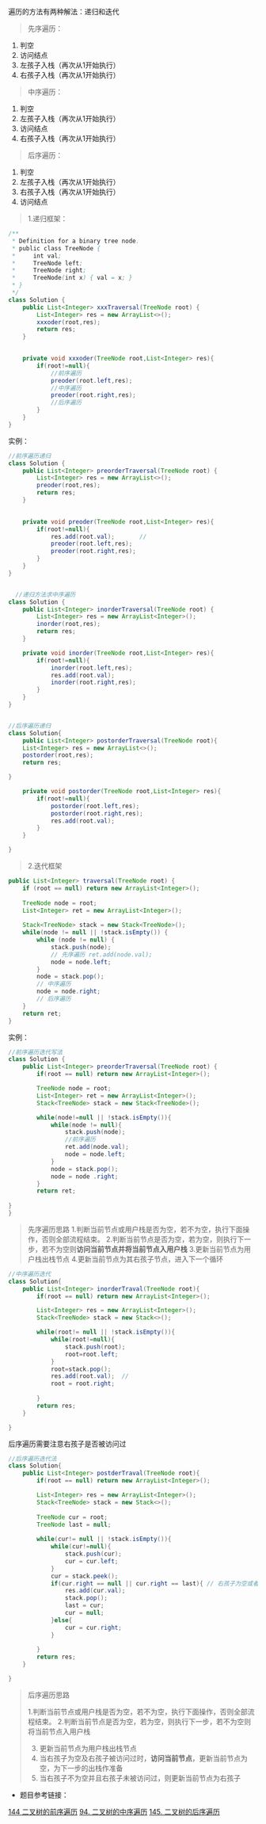 遍历的方法有两种解法：递归和迭代

> 先序遍历：

 1. 判空
 2. 访问结点
 3. 左孩子入栈（再次从1开始执行）
 4. 右孩子入栈（再次从1开始执行）


>  中序遍历：

 1. 判空
 2. 左孩子入栈（再次从1开始执行）
 3. 访问结点
 4. 右孩子入栈（再次从1开始执行）

 

>  后序遍历：

 1. 判空
 2. 左孩子入栈（再次从1开始执行）
 3. 右孩子入栈（再次从1开始执行）
 4. 访问结点

 

> 1.递归框架：

```java
/**
 * Definition for a binary tree node.
 * public class TreeNode {
 *     int val;
 *     TreeNode left;
 *     TreeNode right;
 *     TreeNode(int x) { val = x; }
 * }
 */
class Solution {
    public List<Integer> xxxTraversal(TreeNode root) {
        List<Integer> res = new ArrayList<>();
        xxxoder(root,res);
        return res;
    }

    
    private void xxxoder(TreeNode root,List<Integer> res){
        if(root!=null){
            //前序遍历
            preoder(root.left,res);
            //中序遍历
            preoder(root.right,res);
            //后序遍历
        }
    }
}

```

实例：

```java
//前序遍历递归
class Solution {
    public List<Integer> preorderTraversal(TreeNode root) {
        List<Integer> res = new ArrayList<>();
        preoder(root,res);
        return res;
    }

    
    private void preoder(TreeNode root,List<Integer> res){
        if(root!=null){
            res.add(root.val);       //
            preoder(root.left,res);
            preoder(root.right,res);
        }
    }
}


  //递归方法求中序遍历
class Solution {
    public List<Integer> inorderTraversal(TreeNode root) {
        List<Integer> res = new ArrayList<Integer>();
        inorder(root,res);
        return res;
    }

    private void inorder(TreeNode root,List<Integer> res){
        if(root!=null){
            inorder(root.left,res);
            res.add(root.val);
            inorder(root.right,res);
        }
    }
}


//后序遍历递归
class Solution{
	public List<Integer> postorderTraversal(TreeNode root){
	List<Integer> res = new ArrayList<>();
	postorder(root,res);
	return res;	

}

	private void postorder(TreeNode root,List<Integer> res){
		if(root!=null){
			postorder(root.left,res);
			postorder(root.right,res);
			res.add(root.val);
		}
	}

}
```

> 2.迭代框架


```java
public List<Integer> traversal(TreeNode root) {
    if (root == null) return new ArrayList<Integer>();
    
    TreeNode node = root;
    List<Integer> ret = new ArrayList<Integer>();
    
    Stack<TreeNode> stack = new Stack<TreeNode>();
    while(node != null || !stack.isEmpty()) {
        while (node != null) {
            stack.push(node);
            // 先序遍历 ret.add(node.val);
            node = node.left;
        }
        node = stack.pop();
        // 中序遍历
        node = node.right;
        // 后序遍历
    }
    return ret;
}


```
实例：

```java
//前序遍历迭代写法
class Solution {
    public List<Integer> preorderTraversal(TreeNode root) {
        if(root == null) return new ArrayList<Integer>();

		TreeNode node = root;
		List<Integer> ret = new ArrayList<Integer>();
		Stack<TreeNode> stack = new Stack<TreeNode>();

		while(node!=null || !stack.isEmpty()){
			while(node != null){
				stack.push(node);
				//前序遍历
				ret.add(node.val);
				node = node.left;
			}
			node = stack.pop();
			node = node .right;
		}
		return ret;
		
}
}
```

> 先序遍历思路
> 1.判断当前节点或用户栈是否为空，若不为空，执行下面操作，否则全部流程结束。
> 2.判断当前节点是否为空，若为空，则执行下一步，若不为空则**访问当前节点并将当前节点入用户栈**
> 3.更新当前节点为用户栈出栈节点
> 4.更新当前节点为其右孩子节点，进入下一个循环




```java
//中序遍历迭代
class Solution{
	public List<Integer> inorderTraval(TreeNode root){
		if(root == null) return new ArrayList<Integer>();

		List<Integer> res = new ArrayList<Integer>();
		Stack<TreeNode> stack = new Stack<>();

		while(root!= null || !stack.isEmpty()){
			while(root!=null){
				stack.push(root);
				root=root.left;
			}
			root=stack.pop();
			res.add(root.val);  //
			root = root.right;
			
		}
		return res;
	}

}
```

后序遍历需要注意右孩子是否被访问过
```java
//后序遍历迭代法
class Solution{
	public List<Integer> postderTraval(TreeNode root){
		if(root == null) return new ArrayList<Integer>();

		List<Integer> res = new ArrayList<Integer>();
		Stack<TreeNode> stack = new Stack<>();
		
		TreeNode cur = root;
		TreeNode last = null;
		
		while(cur!= null || !stack.isEmpty()){
			while(cur!=null){
				stack.push(cur);
				cur = cur.left;
			}
			cur = stack.peek();
			if(cur.right == null || cur.right == last){ // 右孩子为空或者访问过了
				res.add(cur.val);
				stack.pop();
				last = cur;
				cur = null;
			}else{
				cur = cur.right;
			}
	
		}
		return res;
	}

}
```

> 后序遍历思路
>
>   1.判断当前节点或用户栈是否为空，若不为空，执行下面操作，否则全部流程结束。
>    2.判断当前节点是否为空，若为空，则执行下一步，若不为空则将当前节点入用户栈
>
> 3. 更新当前节点为用户栈出栈节点
> 4. 当右孩子为空及右孩子被访问过时，**访问当前节点**，更新当前节点为空，为下一步的出栈作准备
> 5. 当右孩子不为空并且右孩子未被访问过，则更新当前节点为右孩子

 - 题目参考链接：

[144 二叉树的前序遍历](https://leetcode-cn.com/problems/binary-tree-preorder-traversal/)
[94. 二叉树的中序遍历](https://leetcode-cn.com/problems/binary-tree-inorder-traversal/)
[145. 二叉树的后序遍历](https://leetcode-cn.com/problems/binary-tree-postorder-traversal/)

